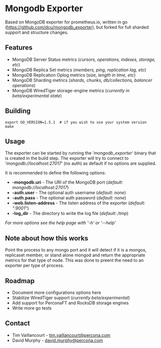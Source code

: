 # Mongodb Exporter

Based on MongoDB exporter for prometheus.io, written in go (https://github.com/dcu/mongodb_exporter), but forked for full sharded support and structure changes.

## Features

- MongoDB Server Status metrics (*cursors, operations, indexes, storage, etc*)
- MongoDB Replica Set metrics (*members, ping, replication lag, etc*)
- MongoDB Replication Oplog metrics (*size, length in time, etc*)
- MongoDB Sharding metrics (*shards, chunks, db/collections, balancer operations*)
- MongoDB WiredTiger storage-engine metrics (*currently in beta/experimental state*)

## Building

    export GO_VERSION=1.5.1  # if you wish to use your system version
    make

## Usage

The exporter can be started by running the '*mongodb_exporter*' binary that is created in the build step. The exporter will try to connect to '*mongodb://localhost:27017*' (no auth) as default if no options are supplied.

It is recommended to define the following options:

- **-mongodb.uri** - The URI of the MongoDB port (*default: mongodb://localhost:27017*)
- **-auth.user** - The optional auth username (*default: none*)
- **-auth.pass** - The optional auth password (*default: none*)
- **-web.listen-address** - The listen address of the exporter (*default: ":9001"*)
- **-log_dir** - The directory to write the log file (*default: /tmp*)

*For more options see the help page with '-h' or '--help'*

## Note about how this works
Point the process to any mongo port and it will detect if it is a mongos, replicaset member, or stand alone mongod and return the appropriate metrics for that type of node. This was done to preent the need to an exporter per type of process.

## Roadmap

- Document more configurations options here
- Stabilize WiredTiger support (*currently beta/experimental*)
- Add support for PerconaFT and RocksDB storage engines
- Write more go tests

## Contact

- Tim Vaillancourt - <tim.vaillancourt@percona.com>
- David Murphy - <david.murphy@percona.com>

